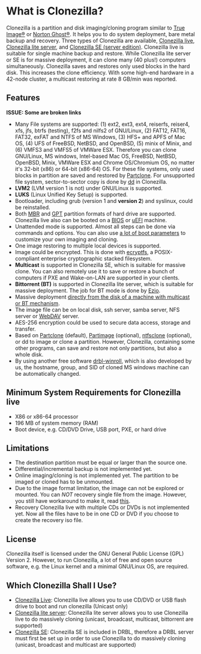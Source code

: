 # What is Clonezilla?

Clonezilla is a partition and disk imaging/cloning program similar to [True Image®](https://en.wikipedia.org/wiki/Acronis_True_Image) or [Norton Ghost®](https://en.wikipedia.org/wiki/Ghost_%28software%29). It helps you to do
system deployment, bare metal backup and recovery. Three types of Clonezilla are available, [Clonezilla live](https://clonezilla.org/clonezilla-live.php), [Clonezilla
lite server](https://clonezilla.org/show-live-doc-content.php?topic=clonezilla-live/doc/11_lite_server), and [Clonezilla SE (server edition)](https://clonezilla.org/clonezilla-SE/). Clonezilla live is suitable for single machine backup and restore.
While Clonezilla lite server or SE is for massive deployment, it can clone many (40 plus!) computers simultaneously.
Clonezilla saves and restores only used blocks in the hard disk. This increases the clone efficiency. With some
high-end hardware in a 42-node cluster, a multicast restoring at rate 8 GB/min was reported.

## Features

**ISSUE: Some are broken links**

- Many File systems are supported: (1) ext2, ext3, ext4, reiserfs, reiser4, xfs, jfs, btrfs (testing), f2fs and nilfs2 of GNU/Linux, (2) FAT12, FAT16, FAT32, exFAT and NTFS of MS Windows, (3) HFS+ and APFS of Mac OS, (4) UFS of FreeBSD, NetBSD, and OpenBSD, (5) minix of Minix, and (6) VMFS3 and VMFS5 of VMWare ESX. Therefore you can clone GNU/Linux, MS windows, Intel-based Mac OS, FreeBSD, NetBSD, OpenBSD, Minix, VMWare ESX and Chrome OS/Chromium OS, no matter it's 32-bit (x86) or 64-bit (x86-64) OS. For these file systems, only used blocks in partition are saved and restored by [Partclone](https://partclone.org/). For unsupported file system, sector-to-sector copy is done by [dd](<https://en.wikipedia.org/wiki/Dd_(Unix)>) in Clonezilla.
- **LVM2** (LVM version 1 is not) under GNU/Linux is supported.
- **LUKS** (Linux Unified Key Setup) is supported.
- Bootloader, including grub (version 1 and **version 2**) and syslinux, could be reinstalled.
- Both [MBR](https://en.wikipedia.org/wiki/Master_boot_record) and [GPT](https://en.wikipedia.org/wiki/GUID_Partition_Table) partition formats of hard drive are supported. Clonezilla live also can be booted on a [BIOS](https://en.wikipedia.org/wiki/BIOS) or [uEFI](https://en.wikipedia.org/wiki/Unified_Extensible_Firmware_Interface) machine.
- Unattended mode is supported. Almost all steps can be done via commands and options. You can also use [a lot of boot parameters](https://clonezilla.org/fine-print-live-doc.php?path=clonezilla-live/doc/99_Misc/00_live-boot-parameters.doc) to customize your own imaging and cloning.
- One image restoring to multiple local devices is supported.
- Image could be encrypted. This is done with [ecryptfs](https://ecryptfs.org/), a POSIX-compliant enterprise cryptographic stacked filesystem.
- **Multicast** is supported in Clonezilla SE, which is suitable for massive clone. You can also remotely use it to save or restore a bunch of computers if PXE and Wake-on-LAN are supported in your clients.
- **Bittorrent (BT)** is supported in Clonezilla lite server, which is suitable for massive deployment. The job for BT mode is done by [Ezio](https://github.com/tjjh89017/ezio).
- Massive deployment [directly from the disk of a machine with multicast or BT mechanism](https://clonezilla.org/fine-print-live-doc.php?path=clonezilla-live/doc/12_lite_server_BT_from_dev).
- The image file can be on local disk, ssh server, samba server, NFS server or [WebDAV](https://en.wikipedia.org/wiki/WebDAV) server.
- AES-256 encryption could be used to secure data access, storage and transfer.
- Based on [Partclone](https://partclone.org/) (default), [Partimage](https://www.partimage.org/) (optional), [ntfsclone](https://jp-andre.pagesperso-orange.fr/advanced-ntfs-3g.html) (optional), or dd to image or clone a partition. However, Clonezilla, containing some other programs, can save and restore not only partitions, but also a whole disk.
- By using another free software [drbl-winroll](https://drbl-winroll.sourceforge.net/), which is also developed by us, the hostname, group, and SID of cloned MS windows machine can be automatically changed.

## Minimum System Requirements for Clonezilla live

- X86 or x86-64 processor
- 196 MB of system memory (RAM)
- Boot device, e.g. CD/DVD Drive, USB port, PXE, or hard drive

## Limitations

- The destination partition must be equal or larger than the source one.
- Differential/incremental backup is not implemented yet.
- Online imaging/cloning is not implemented yet. The partition to be imaged or cloned has to be unmounted.
- Due to the image format limitation, the image can not be explored or mounted. You can _NOT_ recovery single file from the image. However, you still have workaround to make it, read [this](https://drbl.org/faq/fine-print.php?path=./2_System/43_read_ntfsimg_content.faq#43_read_ntfsimg_content.faq).
- Recovery Clonezilla live with multiple CDs or DVDs is not implemented yet. Now all the files have to be in one CD or DVD if you choose to create the recovery iso file.

## License

Clonezilla itself is licensed under the GNU General Public License (GPL) Version 2. However, to run Clonezilla, a lot of free and open source software, e.g. the Linux kernel and a minimal GNU/Linux OS, are required.

## Which Clonezilla Shall I Use?

- [Clonezilla Live](https://clonezilla.org/clonezilla-live.php): Clonezilla live allows you to use CD/DVD or USB flash drive to boot and run clonezilla (Unicast only)
- [Clonezilla lite server](https://clonezilla.org/show-live-doc-content.php?topic=clonezilla-live/doc/11_lite_server): Clonezilla lite server allows you to use Clonezilla live to do massively cloning (unicast, broadcast, multicast, bittorrent are supported)
- [Clonezilla SE](https://clonezilla.org/clonezilla-SE/): Clonezilla SE is included in DRBL, therefore a DRBL server must first be set up in order to use Clonezilla to do massively cloning (unicast, broadcast and multicast are supported)

